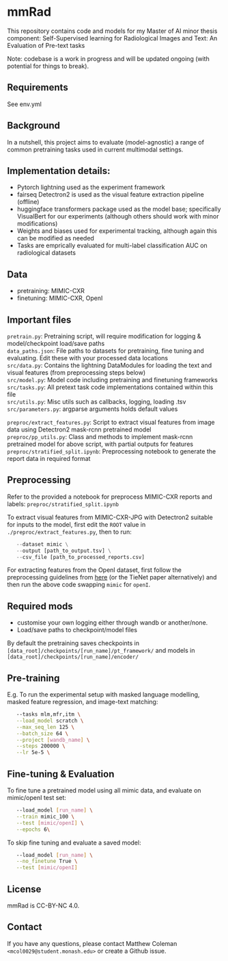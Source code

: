 # mmRad
This repository contains code and models for my Master of AI minor thesis component: Self-Supervised learning for Radiological Images and Text: An Evaluation of Pre-text tasks  

Note: codebase is a work in progress and will be updated ongoing (with potential for things to break). 

## Requirements
See env.yml

## Background
In a nutshell, this project aims to evaluate (model-agnostic) a range of common pretraining tasks used in current multimodal settings. 

## Implementation details:
- Pytorch lightning used as the experiment framework
- fairseq Detectron2 is used as the visual feature extraction pipeline (offline)
- huggingface transformers package used as the model base; specifically VisualBert for our experiments (although others should work with minor modifications) 
- Weights and biases used for experimental tracking, although again this can be modified as needed
- Tasks are emprically evaluated for multi-label classification AUC on radiological datasets

## Data
- pretraining: MIMIC-CXR 
- finetuning: MIMIC-CXR, OpenI


## Important files


`pretrain.py`: Pretraining script, will require modification for logging & model/checkpoint load/save paths  
`data_paths.json`: File paths to datasets for pretraining, fine tuning and evaluating. Edit these with your processed data locations  
`src/data.py`: Contains the lightning DataModules for loading the text and visual features (from preprocessing steps below)  
`src/model.py`: Model code including pretraining and finetuning frameworks  
`src/tasks.py`: All pretext task code implementations contained within this file  
`src/utils.py`: Misc utils such as callbacks, logging, loading .tsv  
`src/parameters.py`: argparse arguments holds default values  

`preproc/extract_features.py`: Script to extract visual features from image data using Detectron2 mask-rcnn pretrained model  
`preproc/pp_utils.py`: Class and methods to implement mask-rcnn pretrained model for above script, with partial outputs for features  
`preproc/stratified_split.ipynb`: Preprocessing notebook to generate the report data in required format  

## Preprocessing

Refer to the provided a notebook for preprocess MIMIC-CXR reports and labels: `preproc/stratified_split.ipynb`  

To extract visual features from MIMIC-CXR-JPG with Detectron2 suitable for inputs to the model, first edit the `ROOT` value in `./preproc/extract_features.py`, then to run:
```python extract_features.py \
   --dataset mimic \
   --output [path_to_output.tsv] \
   --csv_file [path_to_processed_reports.csv] 
```

For extracting features from the OpenI dataset, first follow the preprocessing guidelines from [here](https://github.com/YIKUAN8/Transformers-VQA) (or the TieNet paper alternatively) and then run the above code swapping `mimic` for `openI`.


## Required mods

- customise your own logging either through wandb or another/none.  
- Load/save paths to checkpoint/model files  

By default the pretraining saves checkpoints in `[data_root]/checkpoints/[run_name]/pt_framework/` and models in `[data_root]/checkpoints/[run_name]/encoder/`


## Pre-training

E.g. To run the experimental setup with masked language modelling, masked feature regression, and image-text matching:

```bash pt.sh \
   --tasks mlm,mfr,itm \
   --load_model scratch \
   --max_seq_len 125 \
   --batch_size 64 \
   --project [wandb_name] \
   --steps 200000 \
   --lr 5e-5 \
```

## Fine-tuning & Evaluation

To fine tune a pretrained model using all mimic data, and evaluate on mimic/openI test set:
```bash ft.sh \
   --load_model [run_name] \
   --train mimic_100 \
   --test [mimic/openI] \
   --epochs 6\
```

To skip fine tuning and evaluate a saved model:
```bash ft.sh \
   --load_model [run_name] \
   --no_finetune True \
   --test [mimic/openI]
```


## License
mmRad is CC-BY-NC 4.0.

## Contact
If you have any questions, please contact Matthew Coleman `<mcol0029@student.monash.edu>` or create a Github issue.
